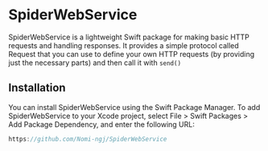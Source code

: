# SpiderWebService

SpiderWebService is a lightweight Swift package for making basic HTTP requests and handling responses. It provides a simple protocol called Request that you can use to define your own HTTP requests (by providing just the necessary parts) and then call it with `send()`


## Installation

You can install SpiderWebService using the Swift Package Manager. To add SpiderWebService to your Xcode project, select File > Swift Packages > Add Package Dependency, and enter the following URL:

```swift
https://github.com/Nomi-ngj/SpiderWebService
```

